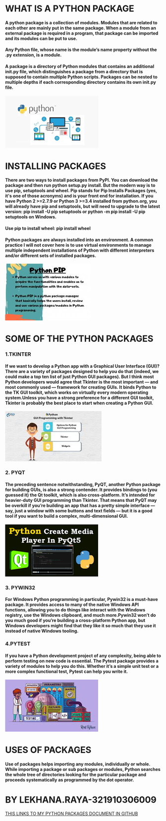 # WHAT IS A PYTHON PACKAGE
#### A python package is a collection of modules. Modules that are related to each other are mainly put in the same package. When a module from an external package is required in a program, that package can be imported and its modules can be put to use.

#### Any Python file, whose name is the module’s name property without the .py extension, is a module.

#### A package is a directory of Python modules that contains an additional __init__.py file, which distinguishes a package from a directory that is supposed to contain multiple Python scripts. Packages can be nested to multiple depths if each corresponding directory contains its own __init__.py file.

![](python.png)


# INSTALLING  PACKAGES
#### There are two ways to install packages from PyPI. You can download the package and then run python setup.py install. But the modern way is to use pip, setuptools and wheel. Pip stands for Pip Installs Packages (yes, it's one of those acronyms) and is your front end for installation. If you have Python 2 >=2.7.9 or Python 3 >=3.4 installed from python.org, you will already have pip and setuptools, but will need to upgrade to the latest version: pip install -U pip setuptools or python -m pip install -U pip setuptools on Windows.
#### Use pip to install wheel: pip install wheel
#### Python packages are always installed into an environment. A common practice I will not cover here is to use virtual environments to manage multiple independent installations of Python with different interpreters and/or different sets of installed packages.

![](pip.jpg)

# SOME OF THE PYTHON PACKAGES

### 1.TKINTER 

#### If we  want to develop a Python app with a Graphical User Interface (GUI)? There are a variety of packages designed to help you do that (indeed, we could make a top ten list of just Python GUI packages). But I think most Python developers would agree that Tkinter is the most important — and most commonly used — framework for creating GUIs. It binds Python to the TK GUI toolkit, which works on virtually every modern operating system.Unless you have a strong preference for a different GUI toolkit, Tkinter is probably the best place to start when creating a Python GUI.


![](tinkter.jpg)

### 2.  PYQT

#### The preceding sentence notwithstanding, PyQT, another Python package for building GUIs, is also a strong contender. It provides bindings to (you guessed it) the Qt toolkit, which is also cross-platform. It’s intended for heavier-duty GUI programming than Tkinter. That means that PyQT may be overkill if you’re building an app that has a pretty simple interface — say, just a window with some buttons and text fields — but it is a good tool if you want to build a complex, multi-dimensional GUI.


![](pyqt.png)

### 3. PYWIN32

#### For Windows Python programming in particular, Pywin32 is a must-have package. It provides access to many of the native Windows API functions, allowing you to do things like interact with the Windows registry, use the Windows clipboard, and much more.Pywin32 won’t do you much good if you’re building a cross-platform Python app, but Windows developers might find that they like it so much that they use it instead of native Windows tooling.

### 4.PYTEST

#### If you have a Python development project of any complexity, being able to perform testing on new code is essential. The Pytest package provides a variety of modules to help you do this. Whether it’s a simple unit test or a more complex functional test, Pytest can help you write it.


![](pytest.jpg)

# USES OF PACKAGES

#### Use of packages helps importing any modules, individually or whole. While importing a package or sub packages or modules, Python searches the whole tree of directories looking for the particular package and proceeds systematically as programmed by the dot operator.


# BY LEKHANA.RAYA-321910306009


<a href="https://github.com/lekhana05/programs/blob/main/package.md">THIS LINKS TO MY PYTHON PACKAGES DOCUMENT IN GITHUB</a>

